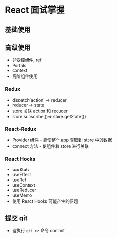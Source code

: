 # React 面试掌握

## 基础使用

## 高级使用

- 非受控组件, ref
- Portals
- context
- 高阶组件使用

### Redux 
* dispatch(action) -> reducer
* reducer -> state
* store 关联 action 和 reducer
* store.subscribe(()=> store.getState())

### React-Redux
* Provider 组件 - 能使整个 app 获取到 store 中的数据
* connect 方法 - 使组件和 store 进行关联

### React Hooks
* useState
* useEffect
* useRef
* useContext
* useReducer
* useMemo
* 使用 React Hooks 可能产生的问题

## 提交 git

- 请执行 `git cz` 命令 commit
